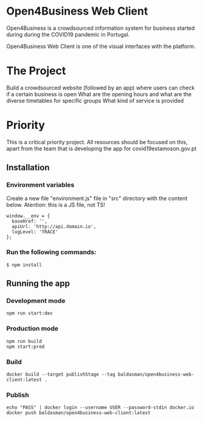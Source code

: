 # Open4Business Web Client
Open4Business is a crowdsourced information system for business started during during the COVID19 pandemic in Portugal.

Open4Business Web Client is one of the visual interfaces with the platform.

# The Project
Build a crowdsourced website (followed by an app) where users can check if a certain business is open What are the opening hours and what are the diverse timetables for specific groups What kind of service is provided

# Priority
This is a critical priority project. All resources should be focused on this, apart from the team that is developing the app for covid19estamoson.gov.pt


## Installation

### Environment variables
Create a new file "environment.js" file in "src" directory with the content below. Atention: this is a JS file, not TS!
```
window.__env = {
  baseHref: '',
  apiUrl: 'http://api.domain.io',
  logLevel: 'TRACE'
};
```

### Run the following commands:
``` 
$ npm install
```

## Running the app
### Development mode
``` 
npm run start:dev
```

### Production mode
``` 
npm run build
npm start:prod
```

### Build
```
docker build --target publishStage --tag baldasman/open4business-web-client:latest .
```

### Publish
```
echo "PASS" | docker login --username USER --password-stdin docker.io
docker push baldasman/open4business-web-client:latest
```
